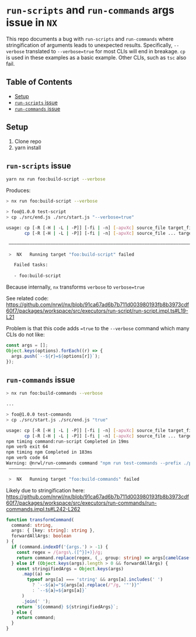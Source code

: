 # `run-scripts` and `run-commands` args issue in `NX`

This repo documents a bug with `run-scripts` and `run-commands` where stringification of arguments leads to unexpected results. Specifically, `--verbose` translated to `--verbose=true` for most CLIs will end in breakage. `cp` is used in these examples as a basic example. Other CLIs, such as `tsc` also fail.

## Table of Contents

* [Setup](#setup)
* [`run-scripts` issue](#run-scripts-issue)
* [`run-commands` issue](#run-commands-issue)


## Setup
1. Clone repo
2. yarn install


## `run-scripts` issue

```bash
yarn nx run foo:build-script --verbose
```

Produces:
```bash
> nx run foo:build-script --verbose

> foo@1.0.0 test-script
> cp ./src/end.js ./src/start.js "--verbose=true"

usage: cp [-R [-H | -L | -P]] [-fi | -n] [-apvXc] source_file target_file
       cp [-R [-H | -L | -P]] [-fi | -n] [-apvXc] source_file ... target_directory

 ————————————————————————————————————————————————————————————————————————————————————————————————————————————————————————————————————————————————————————————————————————————————————————————————————————————————————————————————————————————————————————————————————————————————————————————————————

 >  NX   Running target "foo:build-script" failed

   Failed tasks:
   
   - foo:build-script
```

Because internally, `nx` transforms `verbose` to `verbose=true`

See related code: https://github.com/nrwl/nx/blob/91ca67ad6b7b711d003980193fb8b3973cdf60f7/packages/workspace/src/executors/run-script/run-script.impl.ts#L19-L21

Problem is that this code adds `=true` to the `--verbose` command which many CLIs do not like:
```ts
const args = [];
Object.keys(options).forEach((r) => {
  args.push(`--${r}=${options[r]}`);
});
```

## `run-commands` issue


```bash
> nx run foo:build-commands --verbose

...

> foo@1.0.0 test-commands
> cp ./src/start.js ./src/end.js "true"

usage: cp [-R [-H | -L | -P]] [-fi | -n] [-apvXc] source_file target_file
       cp [-R [-H | -L | -P]] [-fi | -n] [-apvXc] source_file ... target_directory
npm timing command:run-script Completed in 19ms
npm verb exit 64
npm timing npm Completed in 183ms
npm verb code 64
Warning: @nrwl/run-commands command "npm run test-commands --prefix ./packages/foo --verbose=true" exited with non-zero status code
 ——————————————————————

 >  NX   Running target "foo:build-commands" failed
```

Likely due to stringification here:
https://github.com/nrwl/nx/blob/91ca67ad6b7b711d003980193fb8b3973cdf60f7/packages/workspace/src/executors/run-commands/run-commands.impl.ts#L242-L262

```ts
function transformCommand(
  command: string,
  args: { [key: string]: string },
  forwardAllArgs: boolean
) {
  if (command.indexOf('{args.') > -1) {
    const regex = /{args\.([^}]+)}/g;
    return command.replace(regex, (_, group: string) => args[camelCase(group)]);
  } else if (Object.keys(args).length > 0 && forwardAllArgs) {
    const stringifiedArgs = Object.keys(args)
      .map((a) =>
        typeof args[a] === 'string' && args[a].includes(' ')
          ? `--${a}="${args[a].replace(/"/g, '"')}"`
          : `--${a}=${args[a]}`
      )
      .join(' ');
    return `${command} ${stringifiedArgs}`;
  } else {
    return command;
  }
}
```